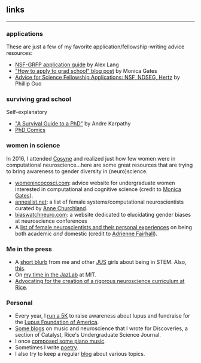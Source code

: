 ## links
***
### applications
These are just a few of my favorite application/fellowship-writing advice resources:
* [NSF-GRFP application guide](http://www.alexhunterlang.com/nsf-fellowship) by Alex Lang
* ["How to apply to grad school" blog post](https://monicagatesblog.wordpress.com/2016/03/14/the-phd-application-post/) by Monica Gates 
* [Advice for Science Fellowship Applications: NSF, NDSEG, Hertz](http://www.pgbovine.net/fellowship-tips.htm) by Phillip Guo

### surviving grad school
Self-explanatory
* ["A Survival Guide to a PhD"](https://karpathy.github.io/2016/09/07/phd/) by Andre Karpathy
* [PhD Comics](http://phdcomics.com/)

### women in science
In 2016, I attended [Cosyne](cosyne.org) and realized just how few women were in computational neuroscience...here are some great resources that are trying to bring awareness to gender diversity in (neuro)science.
* [womenincocosci.com](http://womenincocosci.com/): advice website for undergraduate women interested in computational and cognitive science (credit to [Monica Gates](http://monicagates.org/)).
* [anneslist.net](https://anneslist.net/): a list of female systems/computational neuroscientists curated by [Anne Churchland](http://churchlandlab.labsites.cshl.edu/).
* [biaswatchneuro.com](https://biaswatchneuro.com/): a website dedicated to elucidating gender biases at neuroscience conferences
* A [list of female neuroscientists and their personal experiences](https://fairhalllab.com/careers/how-does-she-do-it/) on being both academic _and_ domestic (credit to [Adrienne Fairhall](https://fairhalllab.com/)).

### Me in the press
* A [short blurb](https://www.janelia.org/you-janelia/students-and-postdocs/advice-girls-stem-our-janelia-undergraduate-scholars) from me and other [JUS](https://www.janelia.org/you-janelia/students-postdocs/undergraduate-scholars-program) girls about being in STEM. Also, [this](https://www.janelia.org/meet-2017-janelia-undergraduate-scholars).
* On [my time in the JazLab](http://www.csne-erc.org/engage-enable/post/reu-program-participants-mit-and-sdsu) at MIT.
* [Advocating for the creation of a rigorous neuroscience curriculum at Rice](http://www.ricethresher.org/article/2017/11/fac-senate-neuroscience-major-vote).

### Personal
* Every year, I [run a 5K](https://www.lupus.org/action/walk-to-end-lupus-now) to raise awareness about lupus and fundraise for the [Lupus Foundation of America](https://lupus.org/).
* [Some blogs](http://ricecatalyst.org/discoveries/?author=559ed5bfe4b0a37c3cb5967d) on music and neuroscience that I wrote for Discoveries, a section of Catalyst, Rice's Undergraduate Science Journal.
* I once [composed some piano music](https://soundcloud.com/lucy_lai).
* Sometimes I write [poetry](https://subcorticalsongs.wordpress.com/).
* I also try to keep a regular [blog](https://lucyblogs.wordpress.com/) about various topics.
